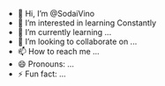 - 👋 Hi, I’m @SodaiVino
- 👀 I’m interested in learning Constantly
- 🌱 I’m currently learning ...
- 💞️ I’m looking to collaborate on ...
- 📫 How to reach me ...
- 😄 Pronouns: ...
- ⚡ Fun fact: ...

<!---
SodaiVino/SodaiVino is a ✨ special ✨ repository because its `README.md` (this file) appears on your GitHub profile.
You can click the Preview link to take a look at your changes.
--->

